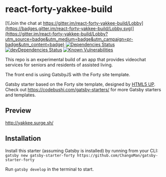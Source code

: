 # react-forty-yakkee-build

[![Join the chat at https://gitter.im/react-forty-yakkee-build/Lobby](https://badges.gitter.im/react-forty-yakkee-build/Lobby.svg)](https://gitter.im/react-forty-yakkee-build/Lobby?utm_source=badge&utm_medium=badge&utm_campaign=pr-badge&utm_content=badge)
[![Dependencies Status](https://david-dm.org/smokeyblues/react-forty-yakkee-build.svg)](https://david-dm.org/smokeyblues/react-forty-yakkee-build) [![devDependencies Status](https://david-dm.org/smokeyblues/react-forty-yakkee-build/dev-status.svg)](https://david-dm.org/smokeyblues/react-forty-yakkee-build?type=dev)
[![Known Vulnerabilities](https://snyk.io/test/github/smokeyblues/react-forty-yakkee-build/badge.svg)](https://snyk.io/test/github/smokeyblues/react-forty-yakkee-build)

This repo is an experimental build of an app that provides videochat services for seniors and residents of assisted living. 

The front end is using GatsbyJS with the Forty site template. 

Gatsby starter based on the Forty site template, designed by [HTML5 UP](https://html5up.net/forty). Check out https://codebushi.com/gatsby-starters/ for more Gatsby starters and templates.

## Preview

http://yakkee.surge.sh/

## Installation

Install this starter (assuming Gatsby is installed) by running from your CLI:
`gatsby new gatsby-starter-forty https://github.com/ChangoMan/gatsby-starter-forty`

Run `gatsby develop` in the terminal to start.
